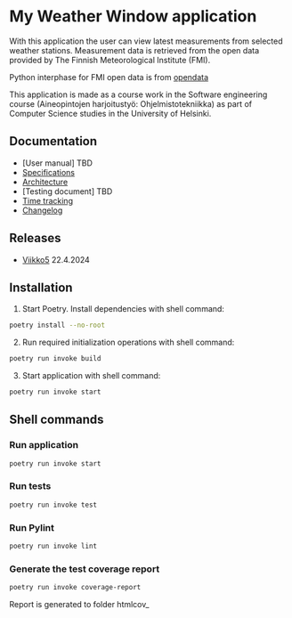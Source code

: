 # My Weather Window application
With this application the user can view latest measurements from selected weather stations. Measurement data is retrieved from the open data provided by The Finnish Meteorological Institute (FMI).

Python interphase for FMI open data is from [opendata](https://github.com/pnuu/fmiopendata)

This application is made as a course work in the Software engineering course (Aineopintojen harjoitustyö: Ohjelmistotekniikka) as part of Computer Science studies in the University of Helsinki.

## Documentation
- [User manual] TBD
- [Specifications](dokumentaatio/specifications.md)
- [Architecture](dokumentaatio/architecture.md)
- [Testing document] TBD
- [Time tracking](dokumentaatio/timetracking.md)
- [Changelog](dokumentaatio/changelog.md)

## Releases

- [Viikko5](https://github.com/mcpaulafi/ot-harjoitustyo/releases/tag/viikko5) 22.4.2024

## Installation

1. Start Poetry. Install dependencies with shell command:

```bash
poetry install --no-root
```

2. Run required initialization operations with shell command:

```bash
poetry run invoke build
```

3. Start application with shell command:

```bash
poetry run invoke start
```
## Shell commands

### Run application

```bash
poetry run invoke start
```

### Run tests

```bash
poetry run invoke test
```

### Run Pylint

```bash
poetry run invoke lint
```

### Generate the test coverage report 


```bash
poetry run invoke coverage-report
```

Report is generated to folder htmlcov_ 
